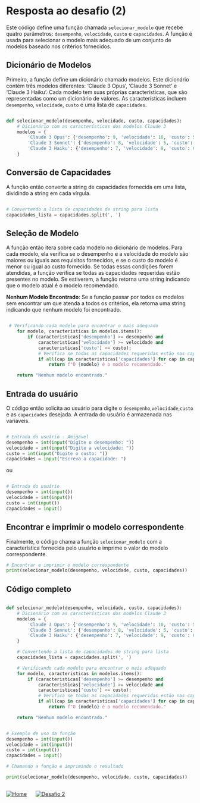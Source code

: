 # Resposta ao desafio (2)

Este código define uma função chamada `selecionar_modelo` que recebe quatro parâmetros: `desempenho`, `velocidade`, `custo` e `capacidades`. A função é usada para selecionar o modelo mais adequado de um conjunto de modelos baseado nos critérios fornecidos.

## Dicionário de Modelos

Primeiro, a função define um dicionário chamado modelos. Este dicionário contém três modelos diferentes: ‘Claude 3 Opus’, ‘Claude 3 Sonnet’ e ‘Claude 3 Haiku’. Cada modelo tem suas próprias características, que são representadas como um dicionário de valores. As características incluem `desempenho`, `velocidade`, `custo` e uma lista de `capacidades`.


~~~ Python

def selecionar_modelo(desempenho, velocidade, custo, capacidades):
    # Dicionário com as características dos modelos Claude 3
    modelos = {
        'Claude 3 Opus': {'desempenho': 9, 'velocidade': 10, 'custo': 5, 'capacidades': ['Pesquisa', 'Desenvolvimento acelerado']},
        'Claude 3 Sonnet': {'desempenho': 8, 'velocidade': 5, 'custo': 7, 'capacidades': ['Codificação', 'Recuperação de informações']},
        'Claude 3 Haiku': {'desempenho': 7, 'velocidade': 9, 'custo': 6, 'capacidades': ['Velocidade', 'Resumo de dados não estruturados']}
    }

~~~

## Conversão de Capacidades

A função então converte a string de capacidades fornecida em uma lista, dividindo a string em cada vírgula.

~~~ Python

# Convertendo a lista de capacidades de string para lista
capacidades_lista = capacidades.split(', ')

~~~

## Seleção de Modelo

A função então itera sobre cada modelo no dicionário de modelos. Para cada modelo, ela verifica se o desempenho e a velocidade do modelo são maiores ou iguais aos requisitos fornecidos, e se o custo do modelo é menor ou igual ao custo fornecido. Se todas essas condições forem atendidas, a função verifica se todas as capacidades requeridas estão presentes no modelo. Se estiverem, a função retorna uma string indicando que o modelo atual é o modelo recomendado.

**Nenhum Modelo Encontrado**: Se a função passar por todos os modelos sem encontrar um que atenda a todos os critérios, ela retorna uma string indicando que nenhum modelo foi encontrado.

~~~ Python

 # Verificando cada modelo para encontrar o mais adequado
    for modelo, caracteristicas in modelos.items():
        if (caracteristicas['desempenho'] >= desempenho and
            caracteristicas['velocidade'] >= velocidade and
            caracteristicas['custo'] <= custo):
            # Verifica se todas as capacidades requeridas estão nas capacidades do modelo
            if all(cap in caracteristicas['capacidades'] for cap in capacidades_lista):
                return f"O {modelo} é o modelo recomendado."

    return "Nenhum modelo encontrado."

~~~


## Entrada do usuário

O código então solicita ao usuário para digite o `desempenho`,`velocidade`,`custo` e as `capacidades` desejada. A entrada do usuário é armazenada nas variáveis.

~~~ Python

# Entrada do usuário - Amigável
desempenho = int(input("Digite o desempenho: "))
velocidade = int(input("Digite a velocidade: "))
custo = int(input("Digite o custo: "))
capacidades = input("Escreva a capacidade: ")

~~~
ou
~~~ Python

# Entrada do usuário
desempenho = int(input())
velocidade = int(input())
custo = int(input())
capacidades = input()

~~~

## Encontrar e imprimir o modelo correspondente

Finalmente, o código chama a função `selecionar_modelo` com a característica fornecida pelo usuário e imprime o valor do modelo correspondente.

~~~ Python
# Encontrar e imprimir o modelo correspondente
print(selecionar_modelo(desempenho, velocidade, custo, capacidades))

~~~

## Código completo

~~~ Python

def selecionar_modelo(desempenho, velocidade, custo, capacidades):
    # Dicionário com as características dos modelos Claude 3
    modelos = {
        'Claude 3 Opus': {'desempenho': 9, 'velocidade': 10, 'custo': 5, 'capacidades': ['Pesquisa', 'Desenvolvimento acelerado']},
        'Claude 3 Sonnet': {'desempenho': 8, 'velocidade': 5, 'custo': 7, 'capacidades': ['Codificação', 'Recuperação de informações']},
        'Claude 3 Haiku': {'desempenho': 7, 'velocidade': 9, 'custo': 6, 'capacidades': ['Velocidade', 'Resumo de dados não estruturados']}
    }

    # Convertendo a lista de capacidades de string para lista
    capacidades_lista = capacidades.split(', ')

    # Verificando cada modelo para encontrar o mais adequado
    for modelo, caracteristicas in modelos.items():
        if (caracteristicas['desempenho'] >= desempenho and
            caracteristicas['velocidade'] >= velocidade and
            caracteristicas['custo'] <= custo):
            # Verifica se todas as capacidades requeridas estão nas capacidades do modelo
            if all(cap in caracteristicas['capacidades'] for cap in capacidades_lista):
                return f"O {modelo} é o modelo recomendado."

    return "Nenhum modelo encontrado."


# Exemplo de uso da função
desempenho = int(input())
velocidade = int(input())
custo = int(input())
capacidades = input()

# Chamando a função e imprimindo o resultado

print(selecionar_modelo(desempenho, velocidade, custo, capacidades))

~~~

## 

[![Home](https://img.shields.io/badge/-Voltar-e67e22?style=for-the-badge)](https://github.com/omarcosta/Treinando-Desafios-de-Codigos-com-IAs-Generativas/blob/main/README.md)&nbsp;&nbsp;&nbsp;&nbsp;&nbsp;&nbsp;[![Desafio 2](https://img.shields.io/badge/-Resposta%20ao%20desafio-e67e22?style=for-the-badge)](https://github.com/omarcosta/Treinando-Desafios-de-Codigos-com-IAs-Generativas/blob/main/Desafio_2.md)
